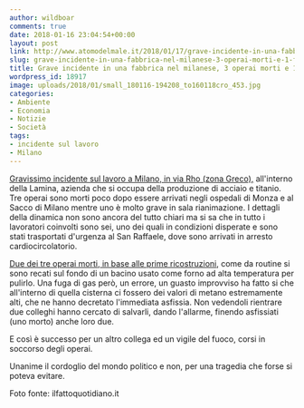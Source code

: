 ```yaml
---
author: wildboar
comments: true
date: 2018-01-16 23:04:54+00:00
layout: post
link: http://www.atomodelmale.it/2018/01/17/grave-incidente-in-una-fabbrica-nel-milanese-3-operai-morti-e-1-ferito-grave/
slug: grave-incidente-in-una-fabbrica-nel-milanese-3-operai-morti-e-1-ferito-grave
title: Grave incidente in una fabbrica nel milanese, 3 operai morti e 1 ferito grave
wordpress_id: 18917
image: uploads/2018/01/small_180116-194208_to160118cro_453.jpg
categories:
- Ambiente
- Economia
- Notizie
- Società
tags:
- incidente sul lavoro
- Milano
---
```


[Gravissimo incidente sul lavoro a Milano, in via Rho (zona Greco),](https://www.ilfattoquotidiano.it/2018/01/16/milano-2-operai-morti-un-incidente-ditta-metalmeccanica-altri-2-condizioni-gravissime-inalate-sostanze-tossiche/4096746/2/#foto) all'interno della Lamina, azienda che si occupa della produzione di acciaio e titanio. Tre operai sono morti poco dopo essere arrivati negli ospedali di Monza e al Sacco di Milano mentre uno è molto grave in sala rianimazione. I dettagli della dinamica non sono ancora del tutto chiari ma si sa che in tutto i lavoratori coinvolti sono sei, uno dei quali in condizioni disperate e sono stati trasportati d'urgenza al San Raffaele, dove sono arrivati in arresto cardiocircolatorio.

[Due dei tre operai morti, in base alle prime ricostruzioni,](http://milano.repubblica.it/cronaca/2018/01/16/news/milano_incidente_sul_lavoro_quattro_operai_intossicati-186626599/?ref=RHPPLF-BH-I0-C8-P1-S1.8-T1) come da routine si sono recati sul fondo di un bacino usato come forno ad alta temperatura per pulirlo. Una fuga di gas però, un errore, un guasto improvviso ha fatto si che all'interno di quella cisterna ci fossero dei valori di metano estremamente alti, che ne hanno decretato l'immediata asfissia. Non vedendoli rientrare due colleghi hanno cercato di salvarli, dando l'allarme, finendo asfissiati (uno morto) anche loro due.

E così è successo per un altro collega ed un vigile del fuoco, corsi in soccorso degli operai.

Unanime il cordoglio del mondo politico e non, per una tragedia che forse si poteva evitare.

Foto fonte: ilfattoquotidiano.it
